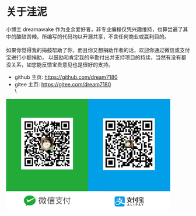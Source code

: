 # 关于洼泥


小博主 dreamawake 作为业余爱好者，非专业编程仅凭兴趣维持，也算尝遍了其中的酸甜苦辣。所编写的代码均以开源共享，不含任何商业或赢利目的。
\
\
如果你觉得我的捣鼓帮助了你，而且你又想捐助作者的话，欢迎你通过微信或支付宝进行小额捐助，
以鼓励和肯定我的辛勤付出并支持项目的持续，当然有没有都没关系，如您能反馈宝贵意见也是很好的支持。

* github 主页: https://github.com/dream7180
* gitee 主页: https://gitee.com/dream7180
\
\
<img src="donate-code.png" width="450">
